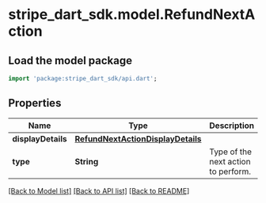 # stripe_dart_sdk.model.RefundNextAction

## Load the model package
```dart
import 'package:stripe_dart_sdk/api.dart';
```

## Properties
Name | Type | Description | Notes
------------ | ------------- | ------------- | -------------
**displayDetails** | [**RefundNextActionDisplayDetails**](RefundNextActionDisplayDetails.md) |  | [optional] 
**type** | **String** | Type of the next action to perform. | 

[[Back to Model list]](../README.md#documentation-for-models) [[Back to API list]](../README.md#documentation-for-api-endpoints) [[Back to README]](../README.md)


